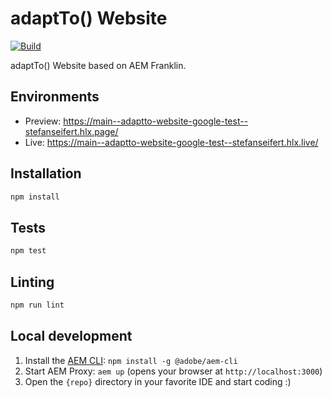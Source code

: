 # adaptTo() Website

[![Build](https://github.com/stefanseifert/adaptto-website-google-test/workflows/Build/badge.svg?branch=main)](https://github.com/stefanseifert/adaptto-website-google-test/actions?query=workflow%3ABuild+branch%3Amain)

adaptTo() Website based on AEM Franklin.

## Environments
- Preview: https://main--adaptto-website-google-test--stefanseifert.hlx.page/
- Live: https://main--adaptto-website-google-test--stefanseifert.hlx.live/

## Installation

```sh
npm install
```

## Tests

```sh
npm test
```

## Linting

```sh
npm run lint
```

## Local development

1. Install the [AEM CLI](https://github.com/adobe/helix-cli): `npm install -g @adobe/aem-cli`
2. Start AEM Proxy: `aem up` (opens your browser at `http://localhost:3000`)
3. Open the `{repo}` directory in your favorite IDE and start coding :)
